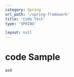 ```yaml
---
category: Spring
url_path: '/spring-framework'
title: 'Code Test'
type: 'SPRING'

layout: null
---
```

# code Sample

```
asd
```


